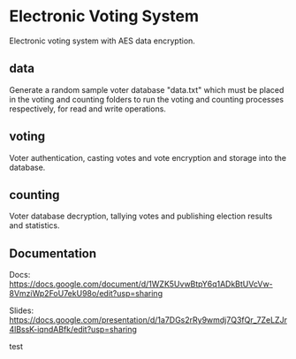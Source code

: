 # Electronic Voting System
Electronic voting system with AES data encryption.

## data
Generate a random sample voter database "data.txt" which must be placed in the voting and counting folders to run the voting and counting processes respectively, for read and write operations.

## voting
Voter authentication, casting votes and vote encryption and storage into the database.

## counting
Voter database decryption, tallying votes and publishing election results and statistics.

## Documentation
Docs: https://docs.google.com/document/d/1WZK5UvwBtpY6q1ADkBtUVcVw-8VmziWp2FoU7ekU98o/edit?usp=sharing

Slides: https://docs.google.com/presentation/d/1a7DGs2rRy9wmdj7Q3fQr_7ZeLZJr4lBssK-iqndABfk/edit?usp=sharing

test